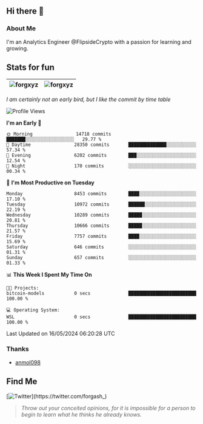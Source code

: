 ## Hi there 👋

### About Me

I'm an Analytics Engineer @FlipsideCrypto with a passion for learning and growing.
  
## Stats for fun

| <img align="center" src="https://github-readme-streak-stats.herokuapp.com/?user=forgxyz&theme=tokyonight" alt="forgxyz" /> | <img align="center" src="https://github-readme-stats.vercel.app/api?username=forgxyz&theme=tokyonight&show_icons=true" alt="forgxyz" /> |
| ------------- |------------- |

*I am certainly not an early bird, but I like the commit by time table*  

<!--START_SECTION:waka-->
![Profile Views](http://img.shields.io/badge/Profile%20Views-0-blue)

**I'm an Early 🐤** 

```text
🌞 Morning                14718 commits       ███████░░░░░░░░░░░░░░░░░░   29.77 % 
🌆 Daytime                28350 commits       ██████████████░░░░░░░░░░░   57.34 % 
🌃 Evening                6202 commits        ███░░░░░░░░░░░░░░░░░░░░░░   12.54 % 
🌙 Night                  170 commits         ░░░░░░░░░░░░░░░░░░░░░░░░░   00.34 % 
```
📅 **I'm Most Productive on Tuesday** 

```text
Monday                   8453 commits        ████░░░░░░░░░░░░░░░░░░░░░   17.10 % 
Tuesday                  10972 commits       ██████░░░░░░░░░░░░░░░░░░░   22.19 % 
Wednesday                10289 commits       █████░░░░░░░░░░░░░░░░░░░░   20.81 % 
Thursday                 10666 commits       █████░░░░░░░░░░░░░░░░░░░░   21.57 % 
Friday                   7757 commits        ████░░░░░░░░░░░░░░░░░░░░░   15.69 % 
Saturday                 646 commits         ░░░░░░░░░░░░░░░░░░░░░░░░░   01.31 % 
Sunday                   657 commits         ░░░░░░░░░░░░░░░░░░░░░░░░░   01.33 % 
```


📊 **This Week I Spent My Time On** 

```text
🐱‍💻 Projects: 
bitcoin-models           0 secs              █████████████████████████   100.00 % 

💻 Operating System: 
WSL                      0 secs              █████████████████████████   100.00 % 
```


 Last Updated on 16/05/2024 06:20:28 UTC
<!--END_SECTION:waka-->

### Thanks
 - [anmol098](https://github.com/anmol098/waka-readme-stats/)
  
## Find Me
[![Twitter](https://img.shields.io/twitter/url/https/twitter.com/forgash_.svg?style=social&label=Follow%20%40forgash_)](https://twitter.com/forgash_)


> *Throw out your conceited opinions, for it is impossible for a person to begin to learn what he thinks he already knows.* 
